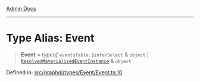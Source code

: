 [Admin Docs](/)

***

# Type Alias: Event

> **Event** = *typeof* `eventsTable.$inferSelect` & `object` \| [`ResolvedMaterializedEventInstance`](../../../../../drizzle/tables/materializedEventInstances/type-aliases/ResolvedMaterializedEventInstance.md) & `object`

Defined in: [src/graphql/types/Event/Event.ts:10](https://github.com/gautam-divyanshu/talawa-api/blob/1d38acecd3e456f869683fb8dca035a5e42010d5/src/graphql/types/Event/Event.ts#L10)
